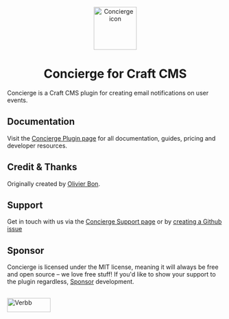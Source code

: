 <p align="center"><img src="https://verbb.imgix.net/plugins/concierge/concierge-icon.svg" width="100" height="100" alt="Concierge icon"></p>
<h1 align="center">Concierge for Craft CMS</h1>

Concierge is a Craft CMS plugin for creating email notifications on user events.

## Documentation
Visit the [Concierge Plugin page](https://verbb.io/craft-plugins/concierge) for all documentation, guides, pricing and developer resources.

## Credit & Thanks
Originally created by [Olivier Bon](https://github.com/olivierbon).

## Support
Get in touch with us via the [Concierge Support page](https://verbb.io/craft-plugins/concierge/support) or by [creating a Github issue](https://github.com/verbb/concierge/issues)

## Sponsor
Concierge is licensed under the MIT license, meaning it will always be free and open source – we love free stuff! If you'd like to show your support to the plugin regardless, [Sponsor](https://github.com/sponsors/verbb) development.

<h2></h2>

<a href="https://verbb.io" target="_blank">
    <img width="101" height="33" src="https://verbb.io/assets/img/verbb-pill.svg" alt="Verbb">
</a>
